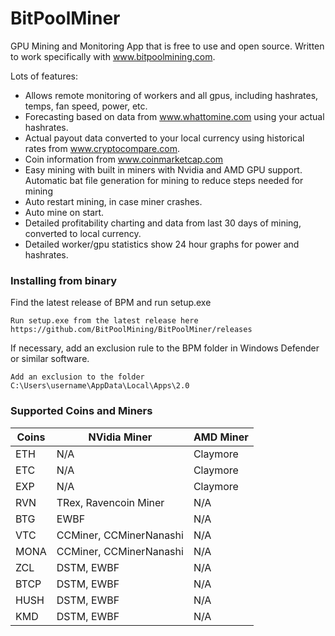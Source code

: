 # BitPoolMiner
GPU Mining and Monitoring App that is free to use and open source.  Written to work specifically with www.bitpoolmining.com.

Lots of features:
* Allows remote monitoring of workers and all gpus, including hashrates, temps, fan speed, power, etc.
* Forecasting based on data from www.whattomine.com using your actual hashrates.
* Actual payout data converted to your local currency using historical rates from www.cryptocompare.com.
* Coin information from www.coinmarketcap.com
* Easy mining with built in miners with Nvidia and AMD GPU support.  Automatic bat file generation for mining to reduce steps needed for mining
* Auto restart mining, in case miner crashes.
* Auto mine on start.
* Detailed profitability charting and data from last 30 days of mining, converted to local currency.
* Detailed worker/gpu statistics show 24 hour graphs for power and hashrates.

### Installing from binary

Find the latest release of BPM and run setup.exe

```
Run setup.exe from the latest release here https://github.com/BitPoolMining/BitPoolMiner/releases
```

If necessary, add an exclusion rule to the BPM folder in Windows Defender or similar software.

```
Add an exclusion to the folder C:\Users\username\AppData\Local\Apps\2.0
```

### Supported Coins and Miners

| Coins | NVidia Miner | AMD Miner |
| ------------- | ------------- | ------------- |
| ETH | N/A | Claymore |
| ETC | N/A | Claymore |
| EXP | N/A | Claymore |
| RVN | TRex, Ravencoin Miner | N/A |
| BTG | EWBF | N/A |
| VTC | CCMiner, CCMinerNanashi | N/A |
| MONA | CCMiner, CCMinerNanashi | N/A |
| ZCL | DSTM, EWBF | N/A |
| BTCP | DSTM, EWBF | N/A |
| HUSH | DSTM, EWBF | N/A |
| KMD | DSTM, EWBF | N/A |
